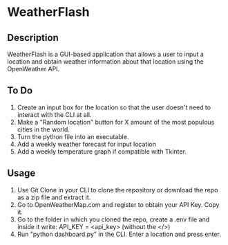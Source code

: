 # WeatherFlash

## Description
WeatherFlash is a GUI-based application that allows a user to input a location and obtain weather information about that location using the OpenWeather API.

## To Do
1. Create an input box for the location so that the user doesn't need to interact with the CLI at all.
2. Make a "Random location" button for X amount of the most populous cities in the world.
3. Turn the python file into an executable.
4. Add a weekly weather forecast for input location
5. Add a weekly temperature graph if compatible with Tkinter.

## Usage
1. Use Git Clone in your CLI to clone the repository or download the repo as a zip file and extract it.
2. Go to OpenWeatherMap.com and register to obtain your API Key. Copy it.
3. Go to the folder in which you cloned the repo, create a .env file and inside it write: API_KEY = <api_key> (without the </>)
4. Run "python dashboard.py" in the CLI. Enter a location and press enter.